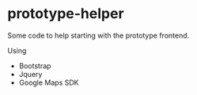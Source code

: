 prototype-helper
================

Some code to help starting with the prototype frontend. 

Using
- Bootstrap
- Jquery
- Google Maps SDK
